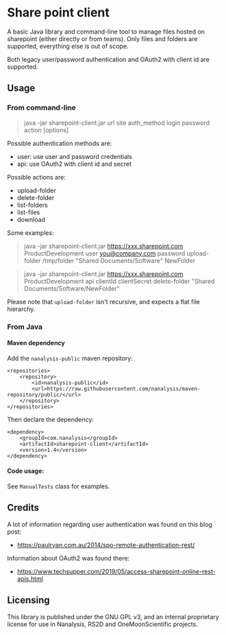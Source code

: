 # Share point client

A basic Java library and command-line tool to manage files hosted on sharepoint (either directly or from teams).
Only files and folders are supported, everything else is out of scope.

Both legacy user/password authentication and OAuth2 with client id are supported.

## Usage

### From command-line

> java -jar sharepoint-client.jar url site auth_method login password action [options]
 
Possible authentication methods are:
- user: use user and password credentials
- api: use OAuth2 with client id and secret

Possible actions are:
- upload-folder <local-path> <remote-path> <new-folder-name>
- delete-folder <remote-path>
- list-folders <remote-path>
- list-files <remote-path>
- download <remote-folder-path> <file-name>

Some examples:
> java -jar sharepoint-client.jar https://xxx.sharepoint.com ProductDevelopment user you@company.com password upload-folder /tmp/folder "Shared Documents/Software" NewFolder

> java -jar sharepoint-client.jar https://xxx.sharepoint.com ProductDevelopment api clientId clientSecret delete-folder "Shared Documents/Software/NewFolder"

Please note that `upload-folder` isn't recursive, and expects a flat file hierarchy.

### From Java

#### Maven dependency
Add the `nanalysis-public` maven repository:

    <repositories>
        <repository>
            <id>nanalysis-public</id>
            <url>https://raw.githubusercontent.com/nanalysis/maven-repository/public/</url>
        </repository>
    </repositories>

Then declare the dependency:

    <dependency>
        <groupId>com.nanalysis</groupId>
        <artifactId>sharepoint-client</artifactId>
        <version>1.4</version>
    </dependency>

#### Code usage:

See `ManualTests` class for examples. 

## Credits

A lot of information regarding user authentication was found on this blog post:
* https://paulryan.com.au/2014/spo-remote-authentication-rest/

Information about OAuth2 was found there:
* https://www.techsupper.com/2019/05/access-sharepoint-online-rest-apis.html

## Licensing

This library is published under the GNU GPL v3, and an internal proprietary license for use in Nanalysis, RS2D and OneMoonScientific projects.
